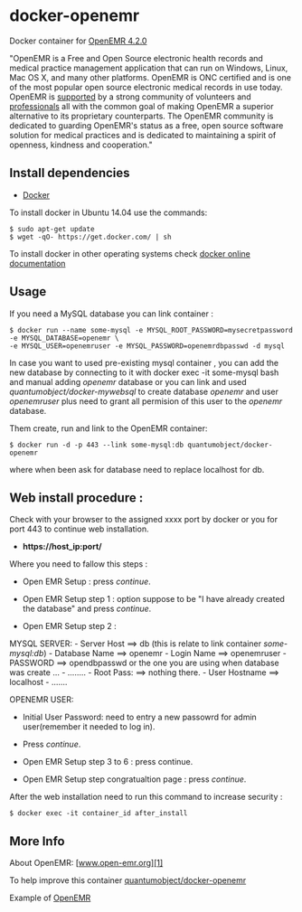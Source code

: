 # docker-openemr

Docker container for [OpenEMR 4.2.0][3]

"OpenEMR is a Free and Open Source electronic health records and medical practice management application that can run on Windows, Linux, Mac OS X, and many other platforms. OpenEMR is ONC certified and is one of the most popular open source electronic medical records in use today. OpenEMR is [supported][6] by a strong community of volunteers and [professionals][7] all with the common goal of making OpenEMR a superior alternative to its proprietary counterparts. The OpenEMR community is dedicated to guarding OpenEMR's status as a free, open source software solution for medical practices and is dedicated to maintaining a spirit of openness, kindness and cooperation."

## Install dependencies

  - [Docker][2]

To install docker in Ubuntu 14.04 use the commands:

    $ sudo apt-get update
    $ wget -qO- https://get.docker.com/ | sh

 To install docker in other operating systems check [docker online documentation][4]

## Usage

If you need a MySQL database you can link container :

    $ docker run --name some-mysql -e MYSQL_ROOT_PASSWORD=mysecretpassword  -e MYSQL_DATABASE=openemr \
    -e MYSQL_USER=openemruser -e MYSQL_PASSWORD=openemrdbpasswd -d mysql
    
In case you want to used pre-existing mysql container , you can add the new database by connecting to it with docker exec -it some-mysql bash and manual adding _openemr_ database or you can link and used _quantumobject/docker-mywebsql_ to create database _openemr_ and user _openemruser_ plus need to grant all permision of this user to the _openemr_ database.

Them create, run and link to the OpenEMR container:

    $ docker run -d -p 443 --link some-mysql:db quantumobject/docker-openemr

where when been ask for database need to replace localhost for db.

## Web install procedure :

Check with your browser to the assigned xxxx port by docker or you for port 443 to  continue web installation.

  - **https://host_ip:port/**

Where you need to fallow this steps :

  - Open EMR Setup : press _continue_.

  - Open EMR Setup step 1 : option suppose to be "I have already created the database" and press _continue_.

  - Open EMR Setup step 2 : 

   MYSQL SERVER: 
    - Server Host ==> db  (this is relate to link container _some-mysql:db_)
    - Database Name ==> openemr
    - Login Name ==> openemruser
    - PASSWORD ==> opendbpasswd or the one you are using when database was create ...
    - ........
    - Root Pass:  ==> nothing there. 
    - User Hostname ==> localhost
    - .......
 
  OPENEMR USER:

   - Initial User Password: need to entry a new passowrd for admin user(remember it needed to log in).
   - Press _continue_.

- Open EMR Setup step 3 to 6 : press continue.

- Open EMR Setup step congratualtion page : press _continue_.

After the web installation need to run this command to increase security :

    $ docker exec -it container_id after_install

## More Info

About OpenEMR: [www.open-emr.org][1]

To help improve this container [quantumobject/docker-openemr][5]

Example of [OpenEMR][8]

[1]:http://open-emr.org/
[2]:https://www.docker.com
[3]:http://open-emr.org/wiki/index.php/OpenEMR_Downloads
[4]:http://docs.docker.com
[5]:https://github.com/QuantumObject/docker-openemr
[6]:http://open-emr.org/wiki/index.php/OpenEMR_Support_Guide
[7]:http://open-emr.org/wiki/index.php/OpenEMR_Professional_Support
[8]:https://www.quantumobject.com:49163/
